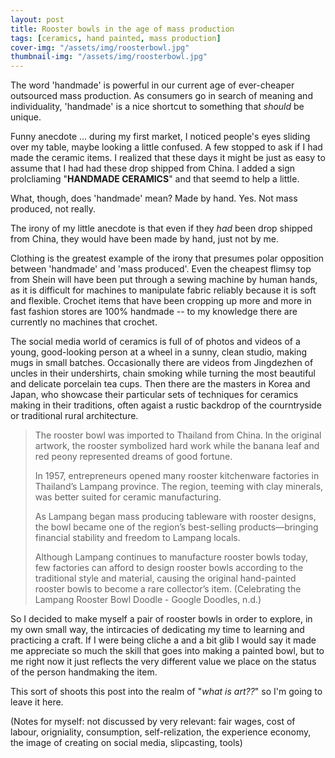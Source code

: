 ```yaml
---
layout: post
title: Rooster bowls in the age of mass production
tags: [ceramics, hand painted, mass production]
cover-img: "/assets/img/roosterbowl.jpg"
thumbnail-img: "/assets/img/roosterbowl.jpg"
--- 
```


The word 'handmade' is powerful in our current age of ever-cheaper outsourced mass production. As consumers go in search of meaning and individuality, 'handmade' is a nice shortcut to something that *should* be unique. 

Funny anecdote ... during my first market, I noticed people's eyes sliding over my table, maybe looking a little confused. A few stopped to ask if I had made the ceramic items. I realized that these days it might be just as easy to assume that I had had these drop shipped from China. I added a sign prolcliaming "**HANDMADE CERAMICS**" and that seemd to help a little. 

What, though, does 'handmade' mean? Made by hand. Yes. Not mass produced, not really. 

The irony of my little anecdote is that even if they *had* been drop shipped from China, they would have been made by hand, just not by me. 

Clothing is the greatest example of the irony that presumes polar opposition between 'handmade' and 'mass produced'. Even the cheapest flimsy top from Shein will have been put through a sewing machine by human hands, as it is difficult for machines to manipulate fabric reliably because it is soft and flexible. Crochet items that have been cropping up more and more in fast fashion stores are 100% handmade -- to my knowledge there are currently no machines that crochet. 

The social media world of ceramics is full of of photos and videos of a young, good-looking person at a wheel in a sunny, clean studio, making mugs in small batches. Occasionally there are videos from Jingdezhen of uncles in their undershirts, chain smoking while turning the most beautiful and delicate porcelain tea cups. Then there are the masters in Korea and Japan, who showcase their particular sets of techniques for ceramics making in their traditions, often agaist a rustic backdrop of the courntryside or traditional rural architecture.  

> The rooster bowl was imported to Thailand from China. In the original artwork, the rooster symbolized hard work while the banana leaf and red peony represented dreams of good fortune.
> 
> In 1957, entrepreneurs opened many rooster kitchenware factories in Thailand’s Lampang province. The region, teeming with clay minerals, was better suited for ceramic manufacturing.
> 
> As Lampang began mass producing tableware with rooster designs, the bowl became one of the region’s best-selling products—bringing financial stability and freedom to Lampang locals.
>
> Although Lampang continues to manufacture rooster bowls today, few factories can afford to design rooster bowls according to the traditional style and material, causing the original hand-painted rooster bowls to become a rare collector’s item. 
> (Celebrating the Lampang Rooster Bowl Doodle - Google Doodles, n.d.)

So I decided to make myself a pair of rooster bowls in order to explore, in my own small way, the intircacies of dedicating my time to learning and practicing a craft. If I were being cliche a and a bit glib I would say it made me appreciate so much the skill that goes into making a painted bowl, but to me right now it just reflects the very different value we place on the status of the person handmaking the item. 



This sort of shoots this post into the realm of "*what is art??*" so I'm going to leave it here. 

(Notes for myself: not discussed by very relevant: fair wages, cost of labour, origniality, consumption, self-relization, the experience economy, the image of creating on social media, slipcasting, tools)
